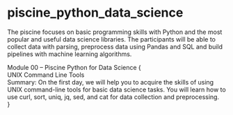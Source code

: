 # piscine_python_data_science
The piscine focuses on basic programming skills with Python and the most popular and useful data science libraries. The participants will be able to collect data with parsing, preprocess data using Pandas and SQL and build pipelines with machine learning algorithms. 

Module 00 – Piscine Python for Data Science {\
  UNIX Command Line Tools\
  Summary: On the first day, we will help you to acquire the skills of using UNIX
  command-line tools for basic data science tasks. You will learn how to use curl, sort,
  uniq, jq, sed, and cat for data collection and preprocessing.\
}
